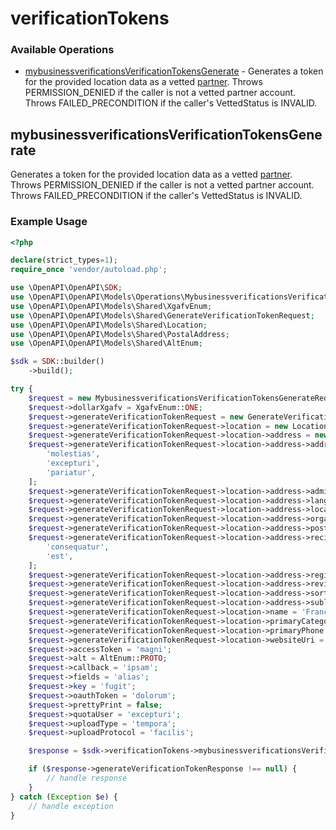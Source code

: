# verificationTokens

### Available Operations

* [mybusinessverificationsVerificationTokensGenerate](#mybusinessverificationsverificationtokensgenerate) - Generates a token for the provided location data as a vetted [partner](https://support.google.com/business/answer/7674102). Throws PERMISSION_DENIED if the caller is not a vetted partner account. Throws FAILED_PRECONDITION if the caller's VettedStatus is INVALID.

## mybusinessverificationsVerificationTokensGenerate

Generates a token for the provided location data as a vetted [partner](https://support.google.com/business/answer/7674102). Throws PERMISSION_DENIED if the caller is not a vetted partner account. Throws FAILED_PRECONDITION if the caller's VettedStatus is INVALID.

### Example Usage

```php
<?php

declare(strict_types=1);
require_once 'vendor/autoload.php';

use \OpenAPI\OpenAPI\SDK;
use \OpenAPI\OpenAPI\Models\Operations\MybusinessverificationsVerificationTokensGenerateRequest;
use \OpenAPI\OpenAPI\Models\Shared\XgafvEnum;
use \OpenAPI\OpenAPI\Models\Shared\GenerateVerificationTokenRequest;
use \OpenAPI\OpenAPI\Models\Shared\Location;
use \OpenAPI\OpenAPI\Models\Shared\PostalAddress;
use \OpenAPI\OpenAPI\Models\Shared\AltEnum;

$sdk = SDK::builder()
    ->build();

try {
    $request = new MybusinessverificationsVerificationTokensGenerateRequest();
    $request->dollarXgafv = XgafvEnum::ONE;
    $request->generateVerificationTokenRequest = new GenerateVerificationTokenRequest();
    $request->generateVerificationTokenRequest->location = new Location();
    $request->generateVerificationTokenRequest->location->address = new PostalAddress();
    $request->generateVerificationTokenRequest->location->address->addressLines = [
        'molestias',
        'excepturi',
        'pariatur',
    ];
    $request->generateVerificationTokenRequest->location->address->administrativeArea = 'modi';
    $request->generateVerificationTokenRequest->location->address->languageCode = 'praesentium';
    $request->generateVerificationTokenRequest->location->address->locality = 'rem';
    $request->generateVerificationTokenRequest->location->address->organization = 'voluptates';
    $request->generateVerificationTokenRequest->location->address->postalCode = '95092';
    $request->generateVerificationTokenRequest->location->address->recipients = [
        'consequatur',
        'est',
    ];
    $request->generateVerificationTokenRequest->location->address->regionCode = 'quibusdam';
    $request->generateVerificationTokenRequest->location->address->revision = 131797;
    $request->generateVerificationTokenRequest->location->address->sortingCode = 'deserunt';
    $request->generateVerificationTokenRequest->location->address->sublocality = 'distinctio';
    $request->generateVerificationTokenRequest->location->name = 'Francisco Gleason';
    $request->generateVerificationTokenRequest->location->primaryCategoryId = 'cupiditate';
    $request->generateVerificationTokenRequest->location->primaryPhone = 'quos';
    $request->generateVerificationTokenRequest->location->websiteUri = 'perferendis';
    $request->accessToken = 'magni';
    $request->alt = AltEnum::PROTO;
    $request->callback = 'ipsam';
    $request->fields = 'alias';
    $request->key = 'fugit';
    $request->oauthToken = 'dolorum';
    $request->prettyPrint = false;
    $request->quotaUser = 'excepturi';
    $request->uploadType = 'tempora';
    $request->uploadProtocol = 'facilis';

    $response = $sdk->verificationTokens->mybusinessverificationsVerificationTokensGenerate($request);

    if ($response->generateVerificationTokenResponse !== null) {
        // handle response
    }
} catch (Exception $e) {
    // handle exception
}
```
